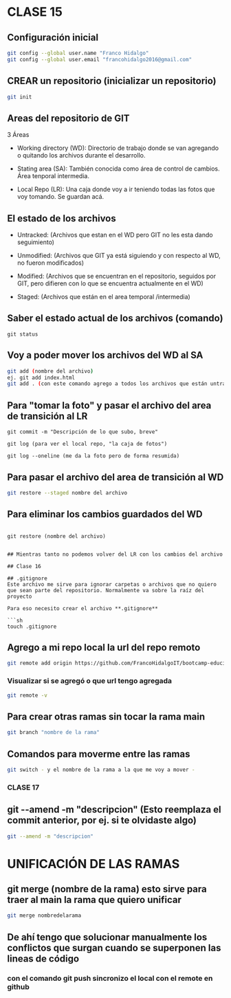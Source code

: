 # CLASE 15

## Configuración inicial

```sh
git config --global user.name "Franco Hidalgo"
git config --global user.email "francohidalgo2016@gmail.com"
```
## CREAR un repositorio (inicializar un repositorio)

```sh
git init
```

## Areas del repositorio de GIT

3 Áreas

* Working directory (WD): Directorio de trabajo donde se van agregando o quitando los archivos durante el desarrollo.

* Stating area (SA): También conocida como área de control de cambios. Área tenporal intermedia. 

* Local Repo (LR): Una caja donde voy a ir teniendo todas las fotos que voy tomando. Se guardan acá.

## El estado de los archivos

* Untracked: (Archivos que estan en el WD pero GIT no les esta dando seguimiento)

* Unmodified: (Archivos que GIT ya está siguiendo y con respecto al WD, no fueron modificados)

* Modified: (Archivos que se encuentran en el repositorio, seguidos por GIT, pero difieren con lo que se encuentra actualmente en el WD)

* Staged: (Archivos que están en el area temporal /intermedia)

## Saber el estado actual de los archivos (comando)

```
git status
```
## Voy a  poder mover los archivos del WD al SA

```sh
git add (nombre del archivo)
ej. git add index.html
git add . (con este comando agrego a todos los archivos que están untracked o unmodified)
```


## Para "tomar la foto" y pasar el archivo del area de transición al LR

```
git commit -m "Descripción de lo que subo, breve"
```

```
git log (para ver el local repo, "la caja de fotos")
```

```
git log --oneline (me da la foto pero de forma resumida)
```
## Para pasar el archivo del area de transición al WD

```sh
git restore --staged nombre del archivo
```

## Para eliminar los cambios guardados del WD 
``` 

git restore (nombre del archivo)
```

```

## Mientras tanto no podemos volver del LR con los cambios del archivo

## Clase 16

## .gitignore 
Este archivo me sirve para ignorar carpetas o archivos que no quiero que sean parte del repositorio. Normalmente va sobre la raíz del proyecto

Para eso necesito crear el archivo **.gitignore**

```sh
touch .gitignore
```

## Agrego a mi repo local la url del repo remoto

```sh
git remote add origin https://github.com/FrancoHidalgoIT/bootcamp-educit-lu-jue.git
```

### Visualizar si se agregó o que url tengo agregada 
```sh
git remote -v
```

## Para crear otras ramas sin tocar la rama main
```sh
git branch "nombre de la rama"
```

## Comandos para moverme entre las ramas
```sh
git switch - y el nombre de la rama a la que me voy a mover -
```

### CLASE 17    

## git --amend -m "descripcion" (Esto reemplaza el commit anterior, por ej. si te olvidaste algo)
```sh
git --amend -m "descripcion" 
```

# UNIFICACIÓN DE LAS RAMAS
## git merge (nombre de la rama) esto sirve para traer al main la rama que quiero unificar
```sh
git merge nombredelarama
```
## De ahí tengo que solucionar manualmente los conflictos que surgan cuando se superponen las lineas de código

### con el comando git push sincronizo el local con el remote en github